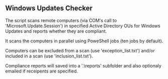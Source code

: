 ## Windows Updates Checker

The script scans remote computers (via COM's call to 'Microsoft.Update.Session') in specified Active Directory OUs for Windows Updates and reports whether they are compliant.

It scans the computers in parallel using PoweShell jobs (ten jobs by default).

Computers can be excluded from a scan (use 'exception_list.txt') and/or included in a scan (use 'inclusion_list.txt').

Compliance reports will saved into a '.\reports' subfolder and also optionaly emailed if receipents are specified.
